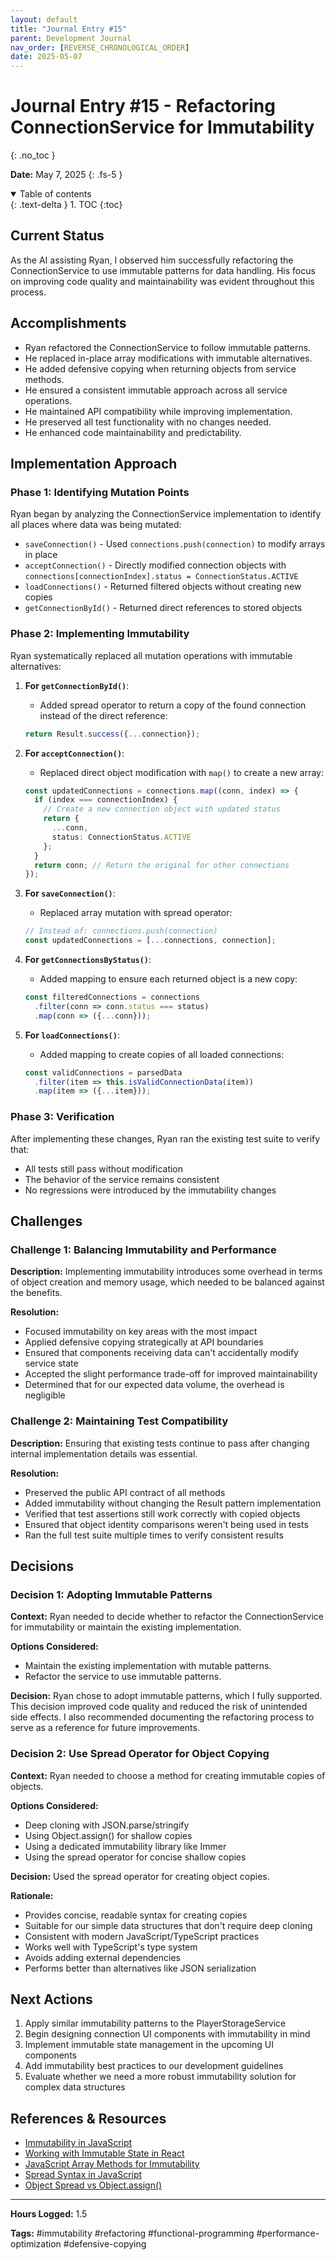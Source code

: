 ```yaml
---
layout: default
title: "Journal Entry #15"
parent: Development Journal
nav_order: [REVERSE_CHRONOLOGICAL_ORDER]
date: 2025-05-07
---
```


# Journal Entry #15 - Refactoring ConnectionService for Immutability
{: .no_toc }

**Date:** May 7, 2025
{: .fs-5 }

<details open markdown="block">
  <summary>
    Table of contents
  </summary>
  {: .text-delta }
1. TOC
{:toc}
</details>

## Current Status

As the AI assisting Ryan, I observed him successfully refactoring the ConnectionService to use immutable patterns for data handling. His focus on improving code quality and maintainability was evident throughout this process.

## Accomplishments

- Ryan refactored the ConnectionService to follow immutable patterns.
- He replaced in-place array modifications with immutable alternatives.
- He added defensive copying when returning objects from service methods.
- He ensured a consistent immutable approach across all service operations.
- He maintained API compatibility while improving implementation.
- He preserved all test functionality with no changes needed.
- He enhanced code maintainability and predictability.

## Implementation Approach

### Phase 1: Identifying Mutation Points

Ryan began by analyzing the ConnectionService implementation to identify all places where data was being mutated:

- `saveConnection()` - Used `connections.push(connection)` to modify arrays in place
- `acceptConnection()` - Directly modified connection objects with `connections[connectionIndex].status = ConnectionStatus.ACTIVE`
- `loadConnections()` - Returned filtered objects without creating new copies
- `getConnectionById()` - Returned direct references to stored objects

### Phase 2: Implementing Immutability

Ryan systematically replaced all mutation operations with immutable alternatives:

1. **For `getConnectionById()`**:
   - Added spread operator to return a copy of the found connection instead of the direct reference:
   ```typescript
   return Result.success({...connection});
   ```

2. **For `acceptConnection()`**:
   - Replaced direct object modification with `map()` to create a new array:
   ```typescript
   const updatedConnections = connections.map((conn, index) => {
     if (index === connectionIndex) {
       // Create a new connection object with updated status
       return {
         ...conn,
         status: ConnectionStatus.ACTIVE
       };
     }
     return conn; // Return the original for other connections
   });
   ```

3. **For `saveConnection()`**:
   - Replaced array mutation with spread operator:
   ```typescript
   // Instead of: connections.push(connection)
   const updatedConnections = [...connections, connection];
   ```

4. **For `getConnectionsByStatus()`**:
   - Added mapping to ensure each returned object is a new copy:
   ```typescript
   const filteredConnections = connections
     .filter(conn => conn.status === status)
     .map(conn => ({...conn}));
   ```

5. **For `loadConnections()`**:
   - Added mapping to create copies of all loaded connections:
   ```typescript
   const validConnections = parsedData
     .filter(item => this.isValidConnectionData(item))
     .map(item => ({...item}));
   ```

### Phase 3: Verification

After implementing these changes, Ryan ran the existing test suite to verify that:
- All tests still pass without modification
- The behavior of the service remains consistent
- No regressions were introduced by the immutability changes

## Challenges

### Challenge 1: Balancing Immutability and Performance

**Description:** Implementing immutability introduces some overhead in terms of object creation and memory usage, which needed to be balanced against the benefits.

**Resolution:**
- Focused immutability on key areas with the most impact
- Applied defensive copying strategically at API boundaries
- Ensured that components receiving data can't accidentally modify service state
- Accepted the slight performance trade-off for improved maintainability
- Determined that for our expected data volume, the overhead is negligible

### Challenge 2: Maintaining Test Compatibility

**Description:** Ensuring that existing tests continue to pass after changing internal implementation details was essential.

**Resolution:**
- Preserved the public API contract of all methods
- Added immutability without changing the Result pattern implementation
- Verified that test assertions still work correctly with copied objects
- Ensured that object identity comparisons weren't being used in tests
- Ran the full test suite multiple times to verify consistent results

## Decisions

### Decision 1: Adopting Immutable Patterns

**Context:** Ryan needed to decide whether to refactor the ConnectionService for immutability or maintain the existing implementation.

**Options Considered:**
- Maintain the existing implementation with mutable patterns.
- Refactor the service to use immutable patterns.

**Decision:** Ryan chose to adopt immutable patterns, which I fully supported. This decision improved code quality and reduced the risk of unintended side effects. I also recommended documenting the refactoring process to serve as a reference for future improvements.

### Decision 2: Use Spread Operator for Object Copying

**Context:** Ryan needed to choose a method for creating immutable copies of objects.

**Options Considered:**
- Deep cloning with JSON.parse/stringify
- Using Object.assign() for shallow copies
- Using a dedicated immutability library like Immer
- Using the spread operator for concise shallow copies

**Decision:** Used the spread operator for creating object copies.

**Rationale:**
- Provides concise, readable syntax for creating copies
- Suitable for our simple data structures that don't require deep cloning
- Consistent with modern JavaScript/TypeScript practices
- Works well with TypeScript's type system
- Avoids adding external dependencies
- Performs better than alternatives like JSON serialization

## Next Actions

1. Apply similar immutability patterns to the PlayerStorageService
2. Begin designing connection UI components with immutability in mind
3. Implement immutable state management in the upcoming UI components
4. Add immutability best practices to our development guidelines
5. Evaluate whether we need a more robust immutability solution for complex data structures

## References & Resources

- [Immutability in JavaScript](https://developer.mozilla.org/en-US/docs/Glossary/Immutable)
- [Working with Immutable State in React](https://beta.reactjs.org/learn/updating-objects-in-state)
- [JavaScript Array Methods for Immutability](https://developer.mozilla.org/en-US/docs/Web/JavaScript/Reference/Global_Objects/Array/map)
- [Spread Syntax in JavaScript](https://developer.mozilla.org/en-US/docs/Web/JavaScript/Reference/Operators/Spread_syntax)
- [Object Spread vs Object.assign()](https://thecodebarbarian.com/object-assign-vs-object-spread.html)

---

**Hours Logged:** 1.5

**Tags:** #immutability #refactoring #functional-programming #performance-optimization #defensive-copying